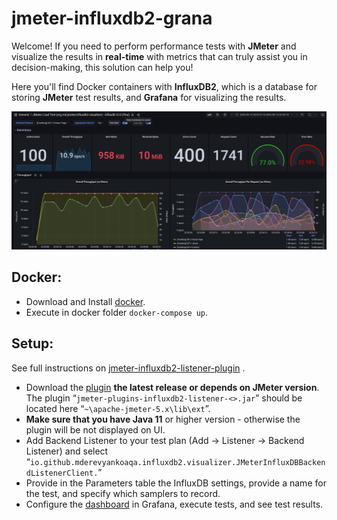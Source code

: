 # jmeter-influxdb2-grana

Welcome! If you need to perform performance tests with **JMeter** and visualize the results in **real-time** with metrics that can truly assist you in decision-making, this solution can help you!

Here you'll find Docker containers with **InfluxDB2**, which is a database for storing **JMeter** test results, and **Grafana** for visualizing the results.

![dashboard](img/dashboard.png)

## Docker:
- Download and Install [docker](https://docs.docker.com/get-docker/).
-  Execute in docker folder `docker-compose up`.

## Setup:

See full instructions on  [jmeter-influxdb2-listener-plugin](https://github.com/mderevyankoaqa/jmeter-influxdb2-listener-plugin/)  .

-   Download the [plugin](https://github.com/mderevyankoaqa/jmeter-influxdb2-listener-plugin/releases)  **the latest release or depends on JMeter version**. The plugin “`jmeter-plugins-influxdb2-listener-<>.jar`” should be located here “`~\apache-jmeter-5.x\lib\ext`”.
-   **Make sure that you have Java 11**  or higher version - otherwise the plugin will be not displayed on UI.
-   Add Backend Listener to your test plan (Add -> Listener -> Backend Listener) and select “`io.github.mderevyankoaqa.influxdb2.visualizer.JMeterInfluxDBBackendListenerClient.`”
-   Provide in the Parameters table the InfluxDB settings, provide a name for the test, and specify which samplers to record.
-   Configure the [dashboard](https://grafana.com/grafana/dashboards/13644-jmeter-load-test-org-md-jmeter-influxdb2-visualizer-influxdb-v2-0-flux/) in Grafana, execute tests, and see test results.